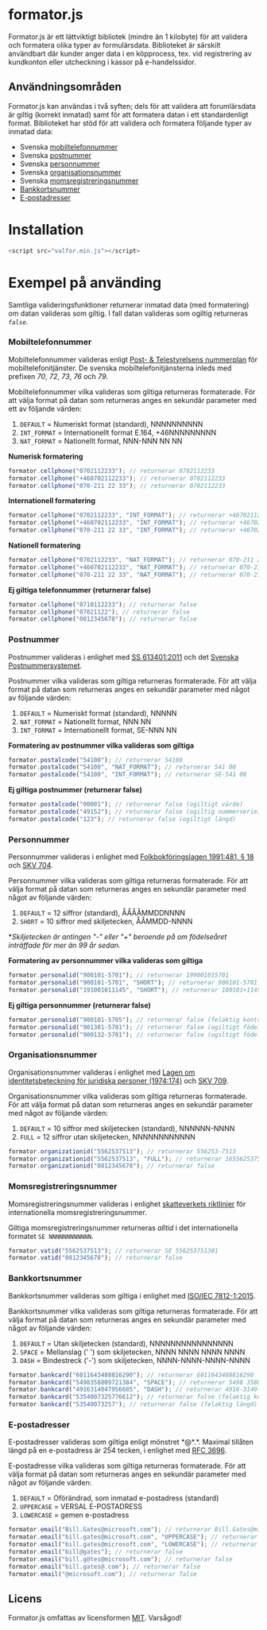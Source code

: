 # formator.js
Formator.js är ett lättviktigt bibliotek (mindre än 1 kilobyte) för att validera och formatera olika typer av formulärsdata. Biblioteket är särskilt användbart där kunder anger data i en köpprocess, tex. vid registrering av kundkonton eller utcheckning i kassor på e-handelssidor.

## Användningsområden
Formator.js kan användas i två syften; dels för att validera att forumlärsdata är giltig (korrekt inmatad) samt för att formatera datan i ett standardenligt format. Biblioteket har stöd för att validera och formatera följande typer av inmatad data:

* Svenska [mobiltelefonnummer](http://www.google.se)
* Svenska [postnummer](http://www.google.se)
* Svenska [personnummer](http://www.google.se)
* Svenska [organisationsnummer](http://www.google.se)
* Svenska [momsregistreringsnummer](http://www.google.se)
* [Bankkortsnummer](http://www.google.se)
* [E-postadresser](http://www.google.se)

# Installation
```javascript
<script src="valfor.min.js"></script>
```

# Exempel på använding
Samtliga valideringsfunktioner returnerar inmatad data (med formatering) om datan valideras som giltig. I fall datan valideras som ogiltig returneras *`false`*.

### Mobiltelefonnummer
Mobiltelefonnummer valideras enligt [Post- & Telestyrelsens nummerplan](https://www.pts.se/sv/Bransch/Telefoni/Nummerfragor/Telefoninummerplanen/Telefoninummerplanens-disposition/) för mobiltelefonitjänster. De svenska mobiltelefonitjänsterna inleds med prefixen *70*, *72*, *73*, *76* och *79*.

Mobiltelefonnummer vilka valideras som giltiga returneras formaterade. För att välja format på datan som returneras anges en sekundär parameter med ett av följande värden:

1. `DEFAULT`    = Numeriskt format (standard), NNNNNNNNNN
2. `INT_FORMAT` = Internationellt format E.164, +46NNNNNNNNN
3. `NAT_FORMAT` = Nationellt format, NNN-NNN NN NN

**Numerisk formatering**
```javascript
formator.cellphone("0702112233"); // returnerar 0702112233
formator.cellphone("+460702112233"); // returnerar 0702112233
formator.cellphone("070-211 22 33"); // returnerar 0702112233
```
**Internationell formatering**
```javascript
formator.cellphone("0702112233", "INT_FORMAT"); // returnerar +46702112233
formator.cellphone("+460702112233", "INT_FORMAT"); // returnerar +46702112233
formator.cellphone("070-211 22 33", "INT_FORMAT"); // returnerar +46702112233
```
**Nationell formatering**
```javascript
formator.cellphone("0702112233", "NAT_FORMAT"); // returnerar 070-211 22 33
formator.cellphone("+460702112233", "NAT_FORMAT"); // returnerar 070-211 22 33
formator.cellphone("070-211 22 33", "NAT_FORMAT"); // returnerar 070-211 22 33
```
**Ej giltiga telefonnummer (returnerar false)**
```javascript
formator.cellphone("0710112233"); // returnerar false
formator.cellphone("07021122"); // returnerar false
formator.cellphone("0812345678"); // returnerar false
```

### Postnummer
Postnummer valideras i enlighet med [SS 613401:2011](http://www.sis.se/sociologi-service-f%C3%B6retagsorganisation-och-ledning-och-administration/postala-tj%C3%A4nster/ss-6134012011) och det [Svenska Postnummersystemet](http://www.postnummerservice.se/information/faq/adresser-och-postnummer/hur-aer-postnummer-uppbyggda-i-sverige).

Postnummer vilka valideras som giltiga returneras formaterade. För att välja format på datan som returneras anges en sekundär parameter med något av följande värden:

1. `DEFAULT`    = Numeriskt format (standard), NNNNN
2. `NAT_FORMAT` = Nationellt format, NNN NN
3. `INT_FORMAT` = Internationellt format, SE-NNN NN

**Formatering av postnummer vilka valideras som giltiga**
```javascript
formator.postalcode("54100"); // returnerar 54100
formator.postalcode("54100", "NAT_FORMAT"); // returnerar 541 00
formator.postalcode("54100", "INT_FORMAT"); // returnerar SE-541 00
```
**Ej giltiga postnummer (returnerar false)**
```javascript
formator.postalcode("00001"); // returnerar false (ogiltigt värde)
formator.postalcode("49152"); // returnerar false (ogiltig nummerserie)
formator.postalcode("123"); // returnerar false (ogiltigt längd)
```

### Personnummer
Personnummer valideras i enlighet med [Folkbokföringslagen 1991:481, § 18 ](https://www.riksdagen.se/sv/Dokument-Lagar/Lagar/Svenskforfattningssamling/sfs_sfs-1991-481/) och [SKV 704](http://www.skatteverket.se/privat/sjalvservice/blanketterbroschyrer/broschyrer/info/704.4.39f16f103821c58f680007993.html).

Personnummer vilka valideras som giltiga returneras formaterade. För att välja format på datan som returneras anges en sekundär parameter med något av följande värden:

1. `DEFAULT` = 12 siffror (standard), ÅÅÅÅMMDDNNNN
2. `SHORT`   = 10 siffror med skiljetecken, ÅÅMMDD-NNNN

&ast;*Skiljetecken är antingen "-" eller "+" beroende på om födelseåret inträffade för mer än 99 år sedan.*

**Formatering av personnummer vilka valideras som giltiga**
```javascript
formator.personalid("900101-5701"); // returnerar 199001015701
formator.personalid("900101-5701", "SHORT"); // returnerar 900101-5701
formator.personalid("191001011145", "SHORT"); // returnerar 100101+1145
```
**Ej giltiga personnummer (returnerar false)**
```javascript
formator.personalid("900101-5705"); // returnerar false (felaktig kontrollsiffra)
formator.personalid("901301-5701"); // returnerar false (ogiltigt födelsemånad)
formator.personalid("900132-5701"); // returnerar false (ogiltigt födelsedag)
```

### Organisationsnummer
Organisationsnummer valideras i enlighet med [Lagen om identitetsbeteckning för juridiska personer (1974:174)](https://www.riksdagen.se/sv/Dokument-Lagar/Lagar/Svenskforfattningssamling/sfs_sfs-1974-174/) och [SKV 709](https://www.skatteverket.se/foretagorganisationer/sjalvservice/blanketterbroschyrer/broschyrer/info/709.4.39f16f103821c58f680008001.html).

Organisationsnummer vilka valideras som giltiga returneras formaterade. För att välja format på datan som returneras anges en sekundär parameter med något av följande värden:

1. `DEFAULT` = 10 siffror med skiljetecken (standard), NNNNNN-NNNN
2. `FULL`    = 12 siffror utan skiljetecken, NNNNNNNNNNNN

```javascript
formator.organizationid("5562537513"); // returnerar 556253-7513
formator.organizationid("5562537513", "FULL"); // returnerar 165562537513
formator.organizationid("0812345678"); // returnerar false
```

### Momsregistreringsnummer
Momsregistreringsnummer valideras i enlighet [skatteverkets riktlinjer](http://www.skatteverket.se/foretagorganisationer/moms/momsvidhandelmedeulander/kontrollerakoparensmomsregisteringsnummer/momsregistreringsnummer.4.18e1b10334ebe8bc80002649.html) för internationella momsregistreringsnummer.

Giltiga momsregistreringsnummer returneras *alltid* i det internationella formatet `SE NNNNNNNNNNNN`.

```javascript
formator.vatid("5562537513"); // returnerar SE 556253751301
formator.vatid("0812345678"); // returnerar false
```

### Bankkortsnummer
Bankkortsnummer valideras som giltiga i enlighet med [ISO/IEC 7812-1:2015](http://www.iso.org/iso/catalogue_detail?csnumber=66011).

Bankkortsnummer vilka valideras som giltiga returneras formaterade. För att välja format på datan som returneras anges en sekundär parameter med något av följande värden:

1. `DEFAULT` = Utan skiljetecken (standard), NNNNNNNNNNNNNNNN
2. `SPACE`   = Mellanslag (' ') som skiljetecken, NNNN NNNN NNNN NNNN
3. `DASH`    = Bindestreck ('-') som skiljetecken, NNNN-NNNN-NNNN-NNNN

```javascript
formator.bankcard("6011643488816290"); // returnerar 6011643488816290
formator.bankcard("5498358809721384", "SPACE"); // returnerar 5498 3588 0972 1384
formator.bankcard("4916314047956685", "DASH"); // returnerar 4916-3140-4795-6685
formator.bankcard("5354007325776612"); // returnerar false (felaktig kontrollsiffra)
formator.bankcard("53540073257"); // returnerar false (felaktig längd)
```

### E-postadresser
E-postadresser valideras som giltiga enligt mönstret &ast;@&ast;.&ast;.  Maximal tillåten längd på en e-postadress är 254 tecken, i enlighet med [RFC 3696](https://tools.ietf.org/html/rfc3696).

E-postadresse vilka valideras som giltiga returneras formaterade. För att välja format på datan som returneras anges en sekundär parameter med något av följande värden:

1. `DEFAULT`   = Oförändrad, som inmatad e-postadress (standard)
2. `UPPERCASE` = VERSAL E-POSTADRESS
3. `LOWERCASE` = gemen e-postadress

```javascript
formator.email("Bill.Gates@microsoft.com"); // returnerar Bill.Gates@microsoft.com
formator.email("bill.gates@microsoft.com", "UPPERCASE"); // returnerar BILL.GATES@MICROSOFT.COM
formator.email("bill.gates@microsoft.com", "LOWERCASE"); // returnerar bill.gates@microsoft.com
formator.email("bill@gates"); // returnerar false
formator.email("bill.g@tes@microsoft.com"); // returnerar false
formator.email("bill.gates@.com"); // returnerar false
formator.email("@microsoft.com"); // returnerar false
```

## Licens
Formator.js omfattas av licensformen [MIT](https://opensource.org/licenses/MIT "The MIT License"). Varsågod!
